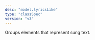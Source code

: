 ```yaml
---
desc: "model.lyricsLike"
type: "classSpec"
version: "v3"
---
```


Groups elements that represent sung text.